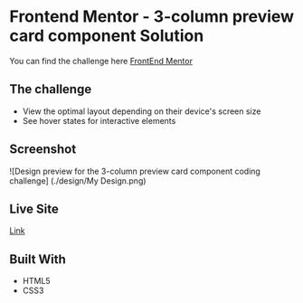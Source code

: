 # Frontend Mentor - 3-column preview card component Solution
 You can find the challenge here [FrontEnd Mentor](https://www.frontendmentor.io/challenges/3column-preview-card-component-pH92eAR2-)

## The challenge
- View the optimal layout depending on their device's screen size
- See hover states for interactive elements

## Screenshot
![Design preview for the 3-column preview card component coding challenge] (./design/My Design.png)


## Live Site
[Link](https://salmazakaria.github.io/3-column-preview-card-component-main/)

## Built With
- HTML5
- CSS3
